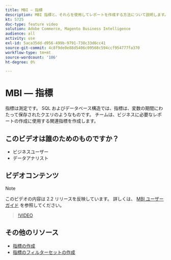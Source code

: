 ```yaml
---
title: MBI — 指標
description: MBI 指標と、それらを使用してレポートを作成する方法について説明します。
kt: 5725
doc-type: feature video
solution: Adobe Commerce, Magento Business Intelligence
audience: all
activity: use
exl-id: 5aca35dd-d956-499b-9791-738c33d6cc41
source-git-commit: 4c8f9de0e88d5406c09568c594ccf954777fa370
workflow-type: tm+mt
source-wordcount: '106'
ht-degree: 0%

---
```


# MBI — 指標

指標は測定です。 SQL およびデータベース構造では、指標は、変数の期間にわたって保存されたクエリのようなものです。 チームは、ビジネスに必要なレポートの作成に使用する関連指標を作成します。

## このビデオは誰のためのものですか？

- ビジネスユーザー
- データアナリスト

## ビデオコンテンツ

>[!NOTE]
>
>このビデオの内容は 2.2 リリースを反映しています。 詳しくは、 [MBI ユーザーガイド](https://docs.magento.com/mbi/) を参照してください。

>[!VIDEO](https://video.tv.adobe.com/v/35980?quality=12&learn=on)

## その他のリソース

- [指標の作成](https://docs.magento.com/mbi/data-user/reports/ess-manage-data-metrics.html)
- [指標のフィルターセットの作成](https://docs.magento.com/mbi/data-user/reports/ess-manage-data-filters.html)
